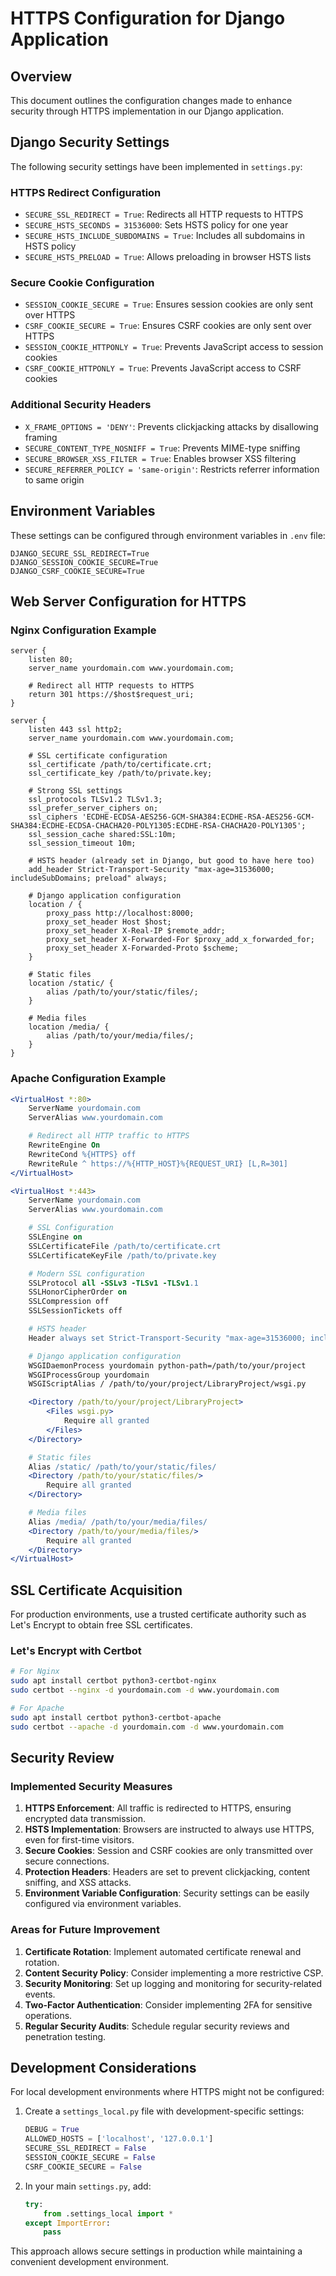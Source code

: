 # HTTPS Configuration for Django Application

## Overview

This document outlines the configuration changes made to enhance security through HTTPS implementation in our Django application.

## Django Security Settings

The following security settings have been implemented in `settings.py`:

### HTTPS Redirect Configuration

- `SECURE_SSL_REDIRECT = True`: Redirects all HTTP requests to HTTPS
- `SECURE_HSTS_SECONDS = 31536000`: Sets HSTS policy for one year
- `SECURE_HSTS_INCLUDE_SUBDOMAINS = True`: Includes all subdomains in HSTS policy
- `SECURE_HSTS_PRELOAD = True`: Allows preloading in browser HSTS lists

### Secure Cookie Configuration

- `SESSION_COOKIE_SECURE = True`: Ensures session cookies are only sent over HTTPS
- `CSRF_COOKIE_SECURE = True`: Ensures CSRF cookies are only sent over HTTPS
- `SESSION_COOKIE_HTTPONLY = True`: Prevents JavaScript access to session cookies
- `CSRF_COOKIE_HTTPONLY = True`: Prevents JavaScript access to CSRF cookies

### Additional Security Headers

- `X_FRAME_OPTIONS = 'DENY'`: Prevents clickjacking attacks by disallowing framing
- `SECURE_CONTENT_TYPE_NOSNIFF = True`: Prevents MIME-type sniffing
- `SECURE_BROWSER_XSS_FILTER = True`: Enables browser XSS filtering
- `SECURE_REFERRER_POLICY = 'same-origin'`: Restricts referrer information to same origin

## Environment Variables

These settings can be configured through environment variables in `.env` file:

```
DJANGO_SECURE_SSL_REDIRECT=True
DJANGO_SESSION_COOKIE_SECURE=True
DJANGO_CSRF_COOKIE_SECURE=True
```

## Web Server Configuration for HTTPS

### Nginx Configuration Example

```nginx
server {
    listen 80;
    server_name yourdomain.com www.yourdomain.com;

    # Redirect all HTTP requests to HTTPS
    return 301 https://$host$request_uri;
}

server {
    listen 443 ssl http2;
    server_name yourdomain.com www.yourdomain.com;

    # SSL certificate configuration
    ssl_certificate /path/to/certificate.crt;
    ssl_certificate_key /path/to/private.key;

    # Strong SSL settings
    ssl_protocols TLSv1.2 TLSv1.3;
    ssl_prefer_server_ciphers on;
    ssl_ciphers 'ECDHE-ECDSA-AES256-GCM-SHA384:ECDHE-RSA-AES256-GCM-SHA384:ECDHE-ECDSA-CHACHA20-POLY1305:ECDHE-RSA-CHACHA20-POLY1305';
    ssl_session_cache shared:SSL:10m;
    ssl_session_timeout 10m;

    # HSTS header (already set in Django, but good to have here too)
    add_header Strict-Transport-Security "max-age=31536000; includeSubDomains; preload" always;

    # Django application configuration
    location / {
        proxy_pass http://localhost:8000;
        proxy_set_header Host $host;
        proxy_set_header X-Real-IP $remote_addr;
        proxy_set_header X-Forwarded-For $proxy_add_x_forwarded_for;
        proxy_set_header X-Forwarded-Proto $scheme;
    }

    # Static files
    location /static/ {
        alias /path/to/your/static/files/;
    }

    # Media files
    location /media/ {
        alias /path/to/your/media/files/;
    }
}
```

### Apache Configuration Example

```apache
<VirtualHost *:80>
    ServerName yourdomain.com
    ServerAlias www.yourdomain.com

    # Redirect all HTTP traffic to HTTPS
    RewriteEngine On
    RewriteCond %{HTTPS} off
    RewriteRule ^ https://%{HTTP_HOST}%{REQUEST_URI} [L,R=301]
</VirtualHost>

<VirtualHost *:443>
    ServerName yourdomain.com
    ServerAlias www.yourdomain.com

    # SSL Configuration
    SSLEngine on
    SSLCertificateFile /path/to/certificate.crt
    SSLCertificateKeyFile /path/to/private.key

    # Modern SSL configuration
    SSLProtocol all -SSLv3 -TLSv1 -TLSv1.1
    SSLHonorCipherOrder on
    SSLCompression off
    SSLSessionTickets off

    # HSTS header
    Header always set Strict-Transport-Security "max-age=31536000; includeSubDomains; preload"

    # Django application configuration
    WSGIDaemonProcess yourdomain python-path=/path/to/your/project
    WSGIProcessGroup yourdomain
    WSGIScriptAlias / /path/to/your/project/LibraryProject/wsgi.py

    <Directory /path/to/your/project/LibraryProject>
        <Files wsgi.py>
            Require all granted
        </Files>
    </Directory>

    # Static files
    Alias /static/ /path/to/your/static/files/
    <Directory /path/to/your/static/files/>
        Require all granted
    </Directory>

    # Media files
    Alias /media/ /path/to/your/media/files/
    <Directory /path/to/your/media/files/>
        Require all granted
    </Directory>
</VirtualHost>
```

## SSL Certificate Acquisition

For production environments, use a trusted certificate authority such as Let's Encrypt to obtain free SSL certificates.

### Let's Encrypt with Certbot

```bash
# For Nginx
sudo apt install certbot python3-certbot-nginx
sudo certbot --nginx -d yourdomain.com -d www.yourdomain.com

# For Apache
sudo apt install certbot python3-certbot-apache
sudo certbot --apache -d yourdomain.com -d www.yourdomain.com
```

## Security Review

### Implemented Security Measures

1. **HTTPS Enforcement**: All traffic is redirected to HTTPS, ensuring encrypted data transmission.
2. **HSTS Implementation**: Browsers are instructed to always use HTTPS, even for first-time visitors.
3. **Secure Cookies**: Session and CSRF cookies are only transmitted over secure connections.
4. **Protection Headers**: Headers are set to prevent clickjacking, content sniffing, and XSS attacks.
5. **Environment Variable Configuration**: Security settings can be easily configured via environment variables.

### Areas for Future Improvement

1. **Certificate Rotation**: Implement automated certificate renewal and rotation.
2. **Content Security Policy**: Consider implementing a more restrictive CSP.
3. **Security Monitoring**: Set up logging and monitoring for security-related events.
4. **Two-Factor Authentication**: Consider implementing 2FA for sensitive operations.
5. **Regular Security Audits**: Schedule regular security reviews and penetration testing.

## Development Considerations

For local development environments where HTTPS might not be configured:

1. Create a `settings_local.py` file with development-specific settings:
   ```python
   DEBUG = True
   ALLOWED_HOSTS = ['localhost', '127.0.0.1']
   SECURE_SSL_REDIRECT = False
   SESSION_COOKIE_SECURE = False
   CSRF_COOKIE_SECURE = False
   ```

2. In your main `settings.py`, add:
   ```python
   try:
       from .settings_local import *
   except ImportError:
       pass
   ```

This approach allows secure settings in production while maintaining a convenient development environment.
